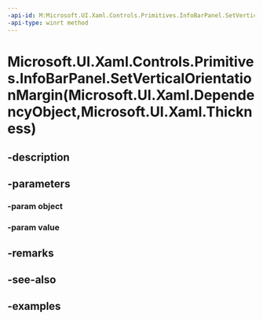 ```yaml
---
-api-id: M:Microsoft.UI.Xaml.Controls.Primitives.InfoBarPanel.SetVerticalOrientationMargin(Microsoft.UI.Xaml.DependencyObject,Microsoft.UI.Xaml.Thickness)
-api-type: winrt method
---
```


# Microsoft.UI.Xaml.Controls.Primitives.InfoBarPanel.SetVerticalOrientationMargin(Microsoft.UI.Xaml.DependencyObject,Microsoft.UI.Xaml.Thickness)

<!--
public static void SetVerticalOrientationMargin (Microsoft.UI.Xaml.DependencyObject object, Microsoft.UI.Xaml.Thickness value);
-->


## -description

## -parameters

### -param object

### -param value

## -remarks

## -see-also

## -examples


